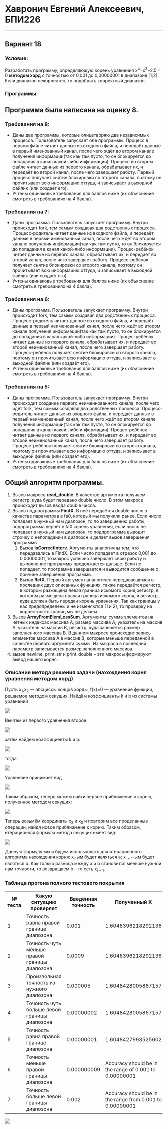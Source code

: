 # Хавронич Евгений Алексеевич, БПИ226
---
## Вариант 18
### Условие:
Разработать программу, определяющую корень уравнения x<sup>4</sup>−x<sup>3</sup>−2.5 = 0 **методом хорд** с точностью от 0,001 до 0,00000001 в диапазоне [1;2]. Если диапазон некорректен, то подобрать корректный диапазон.
### Программы:


## Программа была написана на оценку 8.


### Требования на 8:
- Даны две программы, которые олицетворяю два независимых процесса. Пользователь запускает обе программы. Процесс в первом файле читает данные из входного файла, и передаёт данные в первый именованный канал, после чего ждёт во втором канале получения информации(так как там пусто, то он блокируется до попадания в канал какой-либо информации). Процесс во втором файле читает данные из первого канала, обрабатывает их, и передаёт во второй канал, после чего завершает работу. Первый процесс получает снятие блокировки со второго канала, поэтому он прочитывает всю информацию оттуда, и записывает в выходной файлик (или создаёт его).
- Учтены одинаковые требования для баллов ниже (их объяснение смотреть в требованиях на 4 балла).

### Требования на 7:
- Даны программа. Пользователь запускает программу. Внутри происходит fork, тем самым создавая два родственных процесса. Процесс-родитель читает данные из входного файла, и передаёт данные в первый именованный канал, после чего ждёт во втором канале получения информации(так как там пусто, то он блокируется до попадания в канал какой-либо информации). Процес-ребёнок читает данные из первого канала, обрабатывает их, и передаёт во второй канал, после чего завершает работу. Процесс-ребёнок получает снятие блокировки со второго канала, поэтому он прочитывает всю информацию оттуда, и записывает в выходной файлик (или создаёт его).
- Учтены одинаковые требования для баллов ниже (их объяснение смотреть в требованиях на 4 балла).

### Требования на 6:
- Даны программа. Пользователь запускает программу. Внутри происходит fork, тем самым создавая два родственных процесса. Процесс-родитель читает данные из входного файла, и передаёт данные в первый неименованный канал, после чего ждёт во втором канале получения информации(так как там пусто, то он блокируется до попадания в канал какой-либо информации). Процес-ребёнок читает данные из первого канала, обрабатывает их, и передаёт во второй неименованный канал, после чего завершает работу. Процесс-ребёнок получает снятие блокировки со второго канала, поэтому он прочитывает всю информацию оттуда, и записывает в выходной файлик (или создаёт его).
- Учтены одинаковые требования для баллов ниже (их объяснение смотреть в требованиях на 4 балла).

### Требования на 5:
- Даны программа. Пользователь запускает программу. Внутри происходит создание первого неименнованного канала, после чего идёт fork, тем самым создавая два родственных процесса. Процесс-родитель читает данные из входного файла, и передаёт данные в первый неименованный канал, после чего ждёт во втором канале получения информации(так как там пусто, то он блокируется до попадания в канал какой-либо информации). Процес-ребёнок читает данные из первого канала, обрабатывает их, и передаёт во второй неименованный канал, после чего завершает работу. Процесс-ребёнок получает снятие блокировки со второго канала, поэтому он прочитывает всю информацию оттуда, и записывает в выходной файлик (или создаёт его).
- Учтены одинаковые требования для баллов ниже (их объяснение смотреть в требованиях на 4 балла).

## Общий алгоритм программы.
1. Вызов макроса **read_double**. В качестве аргумента получаем регистр, куда будет передано double число. В этом макросе происходит вызов ввода double числа.
2. Вызов подпрограммы **FindX**. В неё передаётся double число в качестве параметрав в fa0, который мы получили ранее. Если число попадает в нужный нам диапозон, то по завершению работы, подпрограмма вернёт в fa0 корень уравнения, если число не попадает в нужный нам диапозон, то подпрограмма выводит строчку о непопадании в диапозон и делает вызов завершения программы.
    1. Вызов **IsCorrectInterv**. Аргументы аналогичны тем, что передавались в FindX. Если число попадает в отрезок 0,001 до 0,00000001, то макрос успешно завершает свою работу и выполнение программы продолжается дальше. Если не попадает, то программа завершается и выводится сообщение о причине завершения программы.
    2. Вызов **RetX**. Первый аргумент аналогичен передававшимся в последних двух описанных функциях, также передаётся регистр, в котором размещена левая граница искомого корня;регистр, в котором размещена правая граница искомого корня, и регистр, куда должен быть передан корень уравнения. Так как границы у нас предопределены и не изменяются (1 и 2), то проверку на корректность границ мы не делаем.
3. Вызов **ArrayFromElemLessSum**. Аргументы: сумма элементов на чётных индексах массива А, размер массива А, указатель на массив А, указатель на массив B, регистр, куда запишется размер заполненного массива B. В данном макросе происходит запись элементов массива А в массив B, которые меньше переданной в качестве первого аргумента суммы. Из макроса в последний параметр записывается размер заполненного массива.
7. вызов newline, print_str и print_double – эти макросы формируют вывод нашего корня.

### Описание метода решения задачи (нахождения корня уравнения методом хорд)

Пусть x<sub>1</sub>,x<sub>2</sub> — абсциссы концов хорды, f(x)=0 — уравнение функции, решаемое методом секущих. Найдём коэффициенты k и b из системы уравнений

![](Files/descr/1.png)

Вычтем из первого уравнения второе:

![](Files/descr/2.png)

затем найдём коэффициенты k и b:

![](Files/descr/3.png)

тогда

![](Files/descr/4.png)

Уравнение принимает вид

![](Files/descr/5.png)

Таким образом, теперь можем найти первое приближение к корню, полученное методом секущих:

![](Files/descr/6.png)

Теперь возьмём координаты x<sub>2</sub> и x<sub>3</sub> и повторим все проделанные операции, найдя новое приближение к корню. Таким образом, итерационная формула метода секущих имеет вид:

![](Files/descr/7.png)

Данную формулу мы и будем использовать для итерационного алгоритма нахождения корня:
x<sub>i</sub>-ым будет являться a; x<sub>i + 1</sub>-ым будет являться b.
Как только разница между a и b становится меньше нужной нам точности, то возвращаем b – то есть x<sub>i + 1</sub>.
### Таблица прогона полного тестового покрытия

<table>
    <tr>
        <th>№ теста</th>
        <th>Какую ситуацию проверяет</th>
        <th>Введённая точность</th>
        <th>Полученный X </th>
    </tr>
    <tr>
        <td>1</td>
        <td>Точность равна правой границе диапозона</td>
        <td>0.001</td>
        <td>1.6048396218292138</td>
    </tr>
    <tr>
        <td>2</td>
        <td>Точность чуть меньше правой границы диапозона</td>
        <td>0.0009</td>
        <td>1.6048396218292138</td>
    </tr>
    <tr>
        <td>3</td>
        <td>Произвольная точность из нужного диапозона</td>
        <td>0.000005</td>
        <td>1.6048428005867157</td>
    </tr>
    <tr>
        <td>4</td>
        <td>Точонсть чуть больше левой границы диапозона</td>
        <td>0.00000002</td>
        <td>1.6048428005867157</td>
    </tr>
    <tr>
        <td>5</td>
        <td>Точность равна правой границе диапозона</td>
        <td>0.00000001</td>
        <td>1.6048427993525602</td>
    </tr>
    <tr>
        <td>6</td>
        <td>Точность меньше правой границы диапозона</td>
        <td>0.000000009</td>
        <td>Accuracy should be in the range of 0.001 to 0.00000001</td>
    </tr>
    <tr>
        <td>7</td>
        <td>Точность больше левой границы диапозона</td>
        <td>0.002</td>
        <td>Accuracy should be in the range from 0.001 to 0.00000001</td>
    </tr>
</table>


![](https://i.pinimg.com/564x/2c/34/a7/2c34a7356f7f07f5f867dfe8af1a4758.jpg)
